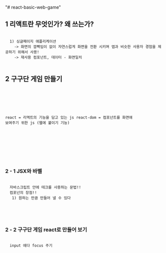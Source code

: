 "# react-basic-web-game"

## 1 리액트란 무엇인가? 왜 쓰는가?
<pre>
<code>
  1) 싱글페이지 애플리케이션
    -> 화면의 깜빡임이 없이 자연스럽게 화면을 전환 시키며 앱과 비슷한 사용자 경험을 제공하기 위해서 사용!
    -> 재사용 컴포넌트, 데이터 - 화면일치
</code>
</pre>

## 2 구구단 게임 만들기
<pre>
<code>
  <script src="https://unpkg.com/react@16/umd/react.development.js"></script>
  <script src="https://unpkg.com/react-dom@16/umd/react-dom.development.js"></script>
  react = 리액트의 기능을 담고 있는 js
  react-dom = 컴포넌트를 화면애 보여주기 위한 js (웹에 붙이기 기능)

  <div id="root"></div>
  <script>
    const e = React.createElement;
    class LikeButton extends React.Component{
      constructor(props){
        super(props);
      }

      render(){
        return e('button',{onClick:()=>{console.log('clicked')}, type:'submit' },'Like') //<button>Like</button>
      }
    }
  </script>
  <script>
    ReactDOM.render(e(LikeButton), document.querySelector('#root'));
  </script>

</code>
</pre>

### 2 - 1 JSX와 바벨
<pre>
<code>
  자바스크립트 안에 테크를 사용하는 문법!!
  컴포넌의 장점!!
   1) 원하는 만큼 만들어 낼 수 있다

  <script src="https://unpkg.com/babel-standalone@6/babel.min.js"></script>
</code>
</pre>

### 2 - 2 구구단 게임 react로 만들어 보기
<pre>
<code>
  input 에다 focus 주기
</code>
</pre>
